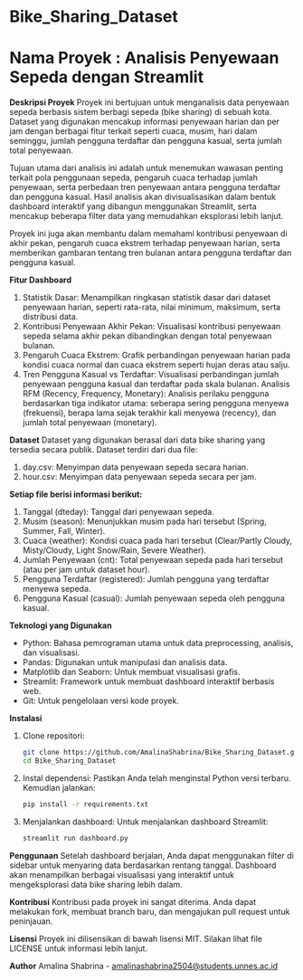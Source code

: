 # Bike_Sharing_Dataset
# Nama Proyek : **Analisis Penyewaan Sepeda dengan Streamlit**

**Deskripsi Proyek**
Proyek ini bertujuan untuk menganalisis data penyewaan sepeda berbasis sistem berbagi sepeda (bike sharing) di sebuah kota. Dataset yang digunakan mencakup informasi penyewaan harian dan per jam dengan berbagai fitur terkait seperti cuaca, musim, hari dalam seminggu, jumlah pengguna terdaftar dan pengguna kasual, serta jumlah total penyewaan.

Tujuan utama dari analisis ini adalah untuk menemukan wawasan penting terkait pola penggunaan sepeda, pengaruh cuaca terhadap jumlah penyewaan, serta perbedaan tren penyewaan antara pengguna terdaftar dan pengguna kasual. Hasil analisis akan divisualisasikan dalam bentuk dashboard interaktif yang dibangun menggunakan Streamlit, serta mencakup beberapa filter data yang memudahkan eksplorasi lebih lanjut.

Proyek ini juga akan membantu dalam memahami kontribusi penyewaan di akhir pekan, pengaruh cuaca ekstrem terhadap penyewaan harian, serta memberikan gambaran tentang tren bulanan antara pengguna terdaftar dan pengguna kasual.

**Fitur Dashboard**
1. Statistik Dasar: Menampilkan ringkasan statistik dasar dari dataset penyewaan harian, seperti rata-rata, nilai minimum, maksimum, serta distribusi data.
2. Kontribusi Penyewaan Akhir Pekan: Visualisasi kontribusi penyewaan sepeda selama akhir pekan dibandingkan dengan total penyewaan bulanan.
3. Pengaruh Cuaca Ekstrem: Grafik perbandingan penyewaan harian pada kondisi cuaca normal dan cuaca ekstrem seperti hujan deras atau salju.
4. Tren Pengguna Kasual vs Terdaftar: Visualisasi perbandingan jumlah penyewaan pengguna kasual dan terdaftar pada skala bulanan.
Analisis RFM (Recency, Frequency, Monetary): Analisis perilaku pengguna berdasarkan tiga indikator utama: seberapa sering pengguna menyewa (frekuensi), berapa lama sejak terakhir kali menyewa (recency), dan jumlah total penyewaan (monetary).

**Dataset**
Dataset yang digunakan berasal dari data bike sharing yang tersedia secara publik. Dataset terdiri dari dua file:
1. day.csv: Menyimpan data penyewaan sepeda secara harian.
2. hour.csv: Menyimpan data penyewaan sepeda secara per jam.

**Setiap file berisi informasi berikut:**
1. Tanggal (dteday): Tanggal dari penyewaan sepeda.
2. Musim (season): Menunjukkan musim pada hari tersebut (Spring, Summer, Fall, Winter).
3. Cuaca (weather): Kondisi cuaca pada hari tersebut (Clear/Partly Cloudy, Misty/Cloudy, Light Snow/Rain, Severe Weather).
4. Jumlah Penyewaan (cnt): Total penyewaan sepeda pada hari tersebut (atau per jam untuk dataset hour).
5. Pengguna Terdaftar (registered): Jumlah pengguna yang terdaftar menyewa sepeda.
6. Pengguna Kasual (casual): Jumlah penyewaan sepeda oleh pengguna kasual.

**Teknologi yang Digunakan**
- Python: Bahasa pemrograman utama untuk data preprocessing, analisis, dan visualisasi.
- Pandas: Digunakan untuk manipulasi dan analisis data.
- Matplotlib dan Seaborn: Untuk membuat visualisasi grafis.
- Streamlit: Framework untuk membuat dashboard interaktif berbasis web.
- Git: Untuk pengelolaan versi kode proyek.

**Instalasi**
1. Clone repositori:
   ```bash
   git clone https://github.com/AmalinaShabrina/Bike_Sharing_Dataset.git
   cd Bike_Sharing_Dataset

3. Instal dependensi: Pastikan Anda telah menginstal Python versi terbaru. Kemudian jalankan:
   ```bash
   pip install -r requirements.txt

5. Menjalankan dashboard: Untuk menjalankan dashboard Streamlit:
   ```bash
   streamlit run dashboard.py

**Penggunaan**
Setelah dashboard berjalan, Anda dapat menggunakan filter di sidebar untuk menyaring data berdasarkan rentang tanggal. Dashboard akan menampilkan berbagai visualisasi yang interaktif untuk mengeksplorasi data bike sharing lebih dalam.

**Kontribusi**
Kontribusi pada proyek ini sangat diterima. Anda dapat melakukan fork, membuat branch baru, dan mengajukan pull request untuk peninjauan.

**Lisensi**
Proyek ini dilisensikan di bawah lisensi MIT. Silakan lihat file LICENSE untuk informasi lebih lanjut.

**Author**
Amalina Shabrina - [amalinashabrina2504@students.unnes.ac.id](mailto:amalinashabrina2504@students.unnes.ac.id)
